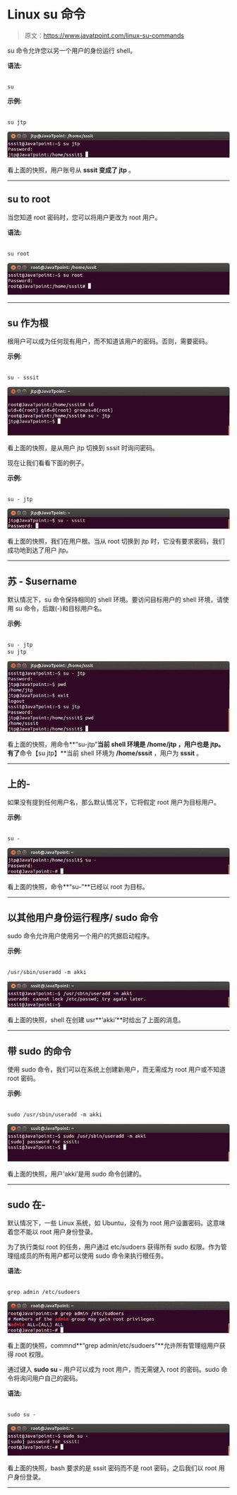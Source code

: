 # Linux su 命令

> 原文：<https://www.javatpoint.com/linux-su-commands>

su 命令允许您以另一个用户的身份运行 shell。

**语法:**

```

su  
```

**示例:**

```

su jtp

```

![Linux su Commands1](img/4324cc28485268c21dc7a62e80ce4adb.png)

看上面的快照，用户账号从 **sssit 变成了 jtp** 。

* * *

## su to root

当您知道 root 密码时，您可以将用户更改为 root 用户。

**语法:**

```

su root

```

![Linux su Commands2](img/595bf28ef0d7837633c0d45dff7a4c6f.png)

* * *

## su 作为根

根用户可以成为任何现有用户，而不知道该用户的密码。否则，需要密码。

**示例:**

```

su - sssit

```

![Linux su Commands3](img/6e1a7340425edd3e856736aa8e94f690.png)

看上面的快照，是从用户 jtp 切换到 sssit 时询问密码。

现在让我们看看下面的例子。

**示例:**

```

su - jtp

```

![Linux su Commands4](img/97be14b19afafc3780066e927b9312ee.png)

看上面的快照，我们在用户根。当从 root 切换到 jtp 时，它没有要求密码，我们成功地到达了用户 jtp。

* * *

## 苏 - $username

默认情况下，su 命令保持相同的 shell 环境。要访问目标用户的 shell 环境，请使用 su 命令，后跟(-)和目标用户名。

**示例:**

```

su - jtp
su jtp

```

![Linux su Commands5](img/b57eff33593b86b835e7929f40377396.png)

看上面的快照，用命令**“su-jtp”**当前 shell 环境是 **/home/jtp** ，用户也是 jtp。有了**命令【su jtp】**当前 shell 环境为 **/home/sssit** ，用户为 **sssit** 。

* * *

## 上的-

如果没有提到任何用户名，那么默认情况下，它将假定 root 用户为目标用户。

**示例:**

```

su -

```

![Linux su Commands6](img/e2df97bd03154579ad791776d238a05e.png)

看上面的快照，命令**“su-”**已经以 root 为目标。

* * *

## 以其他用户身份运行程序/ sudo 命令

sudo 命令允许用户使用另一个用户的凭据启动程序。

**示例:**

```

/usr/sbin/useradd -m akki

```

![Linux su Commands7](img/e367df802a32cd9b488716cdb1542d95.png)

看上面的快照，shell 在创建 usr**‘akki’**时给出了上面的消息。

* * *

## 带 sudo 的命令

使用 sudo 命令，我们可以在系统上创建新用户，而无需成为 root 用户或不知道 root 密码。

**示例:**

```

sudo /usr/sbin/useradd -m akki

```

![Linux su Commands8](img/bbe938209dc028108240a07868134c65.png)

看上面的快照，用户‘akki’是用 sudo 命令创建的。

* * *

## sudo 在-

默认情况下，一些 Linux 系统，如 Ubuntu，没有为 root 用户设置密码。这意味着您不能以 root 用户身份登录。

为了执行类似 root 的任务，用户通过 etc/sudoers 获得所有 sudo 权限。作为管理组成员的所有用户都可以使用 sudo 命令来执行根任务。

**语法:**

```

grep admin /etc/sudoers

```

![Linux su Commands9](img/52b06abbe91f95cc4bcfc9f180ee3fc0.png)

看上面的快照，commnd**“grep admin/etc/sudoers”**允许所有管理组用户获得 root 权限。

通过键入 **sudo su -** 用户可以成为 root 用户，而无需键入 root 的密码。sudo 命令将询问用户自己的密码。

**语法:**

```

sudo su -

```

![Linux su Commands10](img/1755165bf4d86843b464b47d3230eca8.png)

看上面的快照，bash 要求的是 sssit 密码而不是 root 密码，之后我们以 root 用户身份登录。

* * *